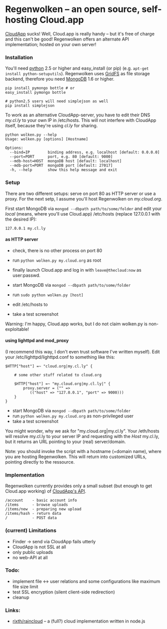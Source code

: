 # Regenwolken – an open source, self-hosting Cloud.app

[CloudApp](http://getcloudapp.com/) sucks! Well, Cloud.app is really handy –
but it's free of charge and this can't be good! Regenwolken offers an
alternate API implementation; hosted on your own server!

### Installation

You'll need [python](http://python.org/) 2.5 or higher and easy_install (or
pip) (e.g. `apt-get install python-setuputils`). Regenwolken uses
[GridFS](http://www.mongodb.org/display/DOCS/GridFS) as file storage backend,
therefore you need [MongoDB](http://mongodb.org/) 1.6 or higher.

    pip install pymongo bottle # or
    easy_install pymongo bottle
    
    # python2.5 users will need simplejson as well
    pip install simplejson
    
To work as an alternative CloudApp-server, you have to edit their DNS *my.cl.ly*
to your own IP in /etc/hosts. This will not interfere with CloudApp itself,
because they're using *cl.ly* for sharing.

    python wolken.py --help
    Usage: wolken.py [options] [Hostname]

    Options:
      --bind=IP        binding address, e.g. localhost [default: 0.0.0.0]
      --port=PORT      port, e.g. 80 [default: 9000]
      --mdb-host=HOST  mongoDB host [default: localhost]
      --mdb-port=PORT  mongoDB port [default: 27017]
      -h, --help       show this help message and exit

### Setup

There are two different setups: serve on port 80 as HTTP server or use a proxy.
For the next setp, I assume you'll host Regenwolken on *my.cloud.org*.
      
First start MongoDB via `mongod --dbpath path/to/some/folder` and edit your
*local* (means, where you'll use Cloud.app) /etc/hosts (replace 127.0.0.1
with the desired IP):

    127.0.0.1 my.cl.ly


#### as HTTP server

- check, there is no other process on port 80
- run `python wolken.py my.cloud.org` as root
- finally launch Cloud.app and log in with `leave@thecloud:now` as user:passwd.

- start MongoDB via `mongod --dbpath path/to/some/folder`
- run `sudo python wolken.py [host]`
- edit /etc/hosts to
- take a test screenshot

Warning: I'm happy, Cloud.app works, but I do not claim wolken.py is non-exploitable!

#### using lighttpd and mod_proxy

(I recommend this way, I don't even trust software I've written myself). Edit
your /etc/lighttpd/lighttpd.conf to something like this:

    $HTTP["host"] =~ "cloud.org|my.cl.ly" {
        
        # some other stuff related to cloud.org
        
        $HTTP["host"] =~ "my.cloud.org|my.cl.ly|" {
            proxy.server = ("" =>
               (("host" => "127.0.0.1", "port" => 9000)))
        }
    }


- start MongoDB via `mongod --dbpath path/to/some/folder`
- run `python wolken.py my.cloud.org` as non-privileged user
- take a test screenshot

You might wonder, why we ask for "my.cloud.org|my.cl.ly". Your /eth/hosts
will resolve my.cl.ly to your server IP and requesting with the *Host* my.cl.ly,
but it returns an URL pointing to your (real) server/domain.

Note: you should invoke the script with a hostname (=domain name), where you
are hosting Regenwolken. This will return into customized URLs, pointing
directly to the ressource.

### Implementation

Regenwolken currently provides only a small subset (but enough to get
Cloud.app working) of [CloudApp's API](http://developer.getcloudapp.com/).

    /account    - basic account info
    /items      - browse uploads
    /items/new  - preparing new upload
    /items/hash - return data
    /           - POST data
    

### (current) Limitations

- Finder -> send via CloudApp fails utterly
- CloudApp is not SSL at all
- only public uploads
- no web-API at all

### Todo:

- implement file <-> user relations and some configurations like maximum file size limit
- test SSL encryption (silent client-side redirection)
- cleanup

### Links:

- [rixth/raincloud](https://github.com/rixth/raincloud) – a (full?) cloud
  implementation written in node.js